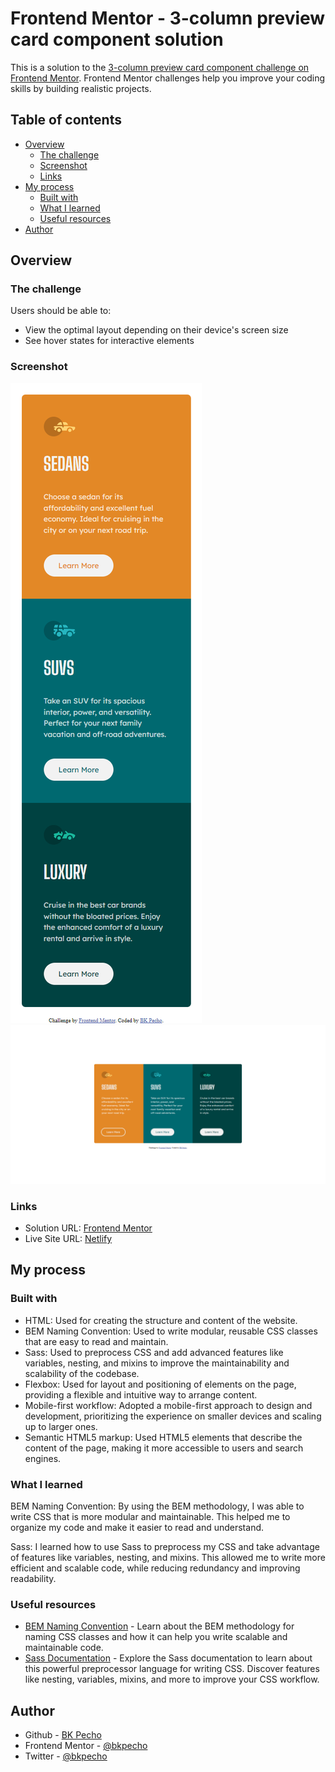 # Frontend Mentor - 3-column preview card component solution

This is a solution to the [3-column preview card component challenge on Frontend Mentor](https://www.frontendmentor.io/challenges/3column-preview-card-component-pH92eAR2-). Frontend Mentor challenges help you improve your coding skills by building realistic projects.

## Table of contents

- [Overview](#overview)
  - [The challenge](#the-challenge)
  - [Screenshot](#screenshot)
  - [Links](#links)
- [My process](#my-process)
  - [Built with](#built-with)
  - [What I learned](#what-i-learned)
  - [Useful resources](#useful-resources)
- [Author](#author)

## Overview

### The challenge

Users should be able to:

- View the optimal layout depending on their device's screen size
- See hover states for interactive elements

### Screenshot

![](./screenshot/mobile-view.png)
![](./screenshot/desktop-view.png)

### Links

- Solution URL: [Frontend Mentor](https://www.frontendmentor.io/solutions/3column-preview-card-component-8pk5FEa6gV)
- Live Site URL: [Netlify](https://bk-3-column-preview-card.netlify.app/)

## My process

### Built with

- HTML: Used for creating the structure and content of the website.
- BEM Naming Convention: Used to write modular, reusable CSS classes that are easy to read and maintain.
- Sass: Used to preprocess CSS and add advanced features like variables, nesting, and mixins to improve the maintainability and scalability of the codebase.
- Flexbox: Used for layout and positioning of elements on the page, providing a flexible and intuitive way to arrange content.
- Mobile-first workflow: Adopted a mobile-first approach to design and development, prioritizing the experience on smaller devices and scaling up to larger ones.
- Semantic HTML5 markup: Used HTML5 elements that describe the content of the page, making it more accessible to users and search engines.

### What I learned

BEM Naming Convention: By using the BEM methodology, I was able to write CSS that is more modular and maintainable. This helped me to organize my code and make it easier to read and understand.

Sass: I learned how to use Sass to preprocess my CSS and take advantage of features like variables, nesting, and mixins. This allowed me to write more efficient and scalable code, while reducing redundancy and improving readability.

### Useful resources

- [BEM Naming Convention](https://getbem.com/naming/) - Learn about the BEM methodology for naming CSS classes and how it can help you write scalable and maintainable code.
- [Sass Documentation](https://sass-lang.com/documentation/) - Explore the Sass documentation to learn about this powerful preprocessor language for writing CSS. Discover features like nesting, variables, mixins, and more to improve your CSS workflow.

## Author

- Github - [BK Pecho](https://www.github.com/bkpecho)
- Frontend Mentor - [@bkpecho](https://www.frontendmentor.io/profile/bkpecho)
- Twitter - [@bkpecho](https://www.twitter.com/bkpecho)
